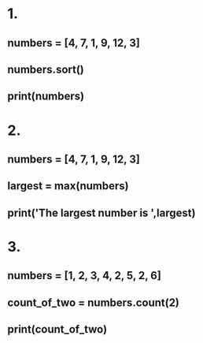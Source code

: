 
# 1.
## numbers = [4, 7, 1, 9, 12, 3]
## numbers.sort()
## print(numbers)
 # 
# 2.

## numbers = [4, 7, 1, 9, 12, 3]
## largest = max(numbers)
## print('The largest number is ',largest)

# 3.
## numbers = [1, 2, 3, 4, 2, 5, 2, 6]
## count_of_two = numbers.count(2)
## print(count_of_two)
